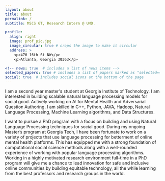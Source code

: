```yaml
---
layout: about
title: about
permalink: /
subtitle: MSCS GT, Research Intern @ UMD.

profile:
  align: right
  image: prof_pic.jpg
  image_circular: true # crops the image to make it circular
  address: >
    <p>470 16th St NW</p>
    <p>Atlanta, Georgia 30363</p>

<!-- news: true  # includes a list of news items -->
selected_papers: true # includes a list of papers marked as "selected={true}"
social: true  # includes social icons at the bottom of the page
---
```


I am a second year master's student at Georgia Institute of Technology. I am interested in building scalable natural language processing models for social good. Actively working on AI for Mental Health and Adversarial Question Authoring. I am skilled in C++, Python, JAVA, Hadoop, Natural Language Processing, Machine Learning algorithms, and Data Structures.

I want to pursue a PhD program with a focus on building and using Natural Language Processing techniques for social good. During my ongoing Master’s program at Georgia Tech, I have been fortunate to work on a variety of projects that use language processing for betterment of online mental health platforms. This has equipped me with a strong foundation of computational social science methods along with a well-rounded experience of working with popular language processing algorithms. Working in a highly motivated research environment full-time in a PhD program will give me a chance to lead innovation for safe and inclusive online communities by building equitable technology, all the while learning from the best professors and research groups in the world.
